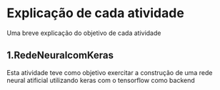 # Explicação de cada atividade

Uma breve explicação do objetivo de cada atividade

## 1.RedeNeuralcomKeras

Esta atividade teve como objetivo exercitar a construção de uma rede neural atificial utilizando keras com o tensorflow como backend